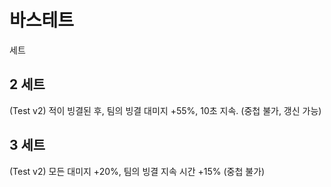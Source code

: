 # 바스테트

세트

## 2 세트

(Test v2) 적이 빙결된 후, 팀의 빙결 대미지 +55%, 10초 지속. (중첩 불가, 갱신 가능)

## 3 세트

(Test v2) 모든 대미지 +20%, 팀의 빙결 지속 시간 +15% (중첩 불가)
